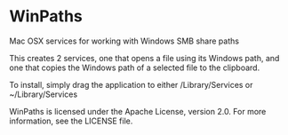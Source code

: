 WinPaths
========

Mac OSX services for working with Windows SMB share paths

This creates 2 services, one that opens a file using its Windows path, and one that copies the Windows path of a selected file to the clipboard.

To install, simply drag the application to either /Library/Services or ~/Library/Services

WinPaths is licensed under the Apache License, version 2.0.  For more information, see the LICENSE file.

